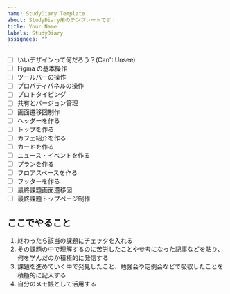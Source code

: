 ```yaml
---
name: StudyDiary Template
about: StudyDiary用のテンプレートです！
title: Your Name
labels: StudyDiary
assignees: ""
---
```


- [ ] いいデザインって何だろう？(Can't Unsee)
- [ ] Figma の基本操作
- [ ] ツールバーの操作
- [ ] プロパティパネルの操作
- [ ] プロトタイピング
- [ ] 共有とバージョン管理
- [ ] 画面遷移図制作
- [ ] ヘッダーを作る
- [ ] トップを作る
- [ ] カフェ紹介を作る
- [ ] カードを作る
- [ ] ニュース・イベントを作る
- [ ] プランを作る
- [ ] フロアスペースを作る
- [ ] フッターを作る
- [ ] 最終課題画面遷移図
- [ ] 最終課題トップページ制作

## ここでやること

1. 終わったら該当の課題にチェックを入れる
2. その課題の中で理解するのに苦労したことや参考になった記事などを貼り、何を学んだのか積極的に発信する
3. 課題を進めていく中で発見したこと、勉強会や定例会などで吸収したことを積極的に記入する
4. 自分のメモ帳として活用する
